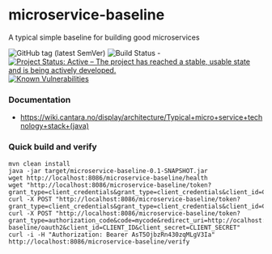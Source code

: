 # microservice-baseline

A typical simple baseline for building good microservices

![GitHub tag (latest SemVer)](https://img.shields.io/github/v/tag/Cantara/microservice-baseline) ![Build Status](https://jenkins.quadim.ai/buildStatus/icon?job=microservice-baseline) - [![Project Status: Active – The project has reached a stable, usable state and is being actively developed.](http://www.repostatus.org/badges/latest/active.svg)](http://www.repostatus.org/#active)  [![Known Vulnerabilities](https://snyk.io/test/github/Cantara/microservice-baseline/badge.svg)](https://snyk.io/test/github/Cantara/microservice-baseline)

### Documentation
* https://wiki.cantara.no/display/architecture/Typical+micro+service+technology+stack+(java)


### Quick build and verify

```jshelllanguage
mvn clean install
java -jar target/microservice-baseline-0.1-SNAPSHOT.jar
wget http://localhost:8086/microservice-baseline/health
wget "http://localhost:8086/microservice-baseline/token?grant_type=client_credentials&grant_type=client_credentials&client_id=CLIENT_ID&client_secret=CLIENT_SECRET"
curl -X POST "http://localhost:8086/microservice-baseline/token?grant_type=client_credentials&grant_type=client_credentials&client_id=CLIENT_ID&client_secret=CLIENT_SECRET"
curl -X POST "http://localhost:8086/microservice-baseline/token?grant_type=authorization_code&code=mycode&redirect_uri=http://ocalhost:8086/microservice-baseline/oauth2&client_id=CLIENT_ID&client_secret=CLIENT_SECRET"
curl -i -H "Authorization: Bearer AsT5OjbzRn430zqMLgV3Ia" http://localhost:8086/microservice-baseline/verify
```
